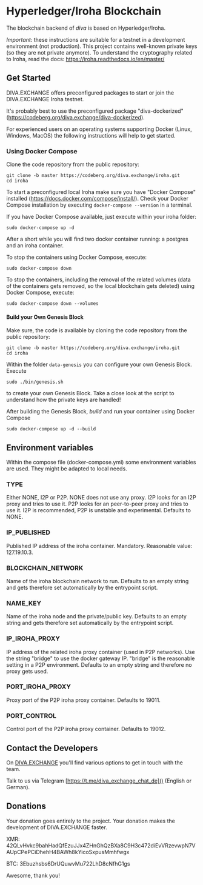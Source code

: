 # Hyperledger/Iroha Blockchain

The blockchain backend of _diva_ is based on Hyperledger/Iroha. 

_Important:_ these instructions are suitable for a testnet in a development environment (not production). This project contains well-known private keys (so they are not private anymore). To understand the cryptography related to Iroha, read the docs: https://iroha.readthedocs.io/en/master/  

## Get Started

DIVA.EXCHANGE offers preconfigured packages to start or join the DIVA.EXCHANGE Iroha testnet.

It's probably best to use the preconfigured package "diva-dockerized" (https://codeberg.org/diva.exchange/diva-dockerized).

For experienced users on an operating systems supporting Docker (Linux, Windows, MacOS) the following instructions will help to get started.

### Using Docker Compose

Clone the code repository from the public repository:
```
git clone -b master https://codeberg.org/diva.exchange/iroha.git
cd iroha
```

To start a preconfigured local Iroha make sure you have "Docker Compose" installed (https://docs.docker.com/compose/install/). Check your Docker Compose installation by executing `docker-compose --version` in a terminal.

If you have Docker Compose available, just execute within your iroha folder:
```
sudo docker-compose up -d
```

After a short while you will find two docker container running: a postgres and an iroha container.

To stop the containers using Docker Compose, execute:
```
sudo docker-compose down
```
 
To stop the containers, including the removal of the related volumes (data of the containers gets removed, so the local blockchain gets deleted) using Docker Compose, execute:
```
sudo docker-compose down --volumes
```
 
#### Build your Own Genesis Block

Make sure, the code is available by cloning the code repository from the public repository:
```
git clone -b master https://codeberg.org/diva.exchange/iroha.git
cd iroha
```

Within the folder `data-genesis` you can configure your own Genesis Block. Execute
```
sudo ./bin/genesis.sh
```
to create your own Genesis Block. Take a close look at the script to understand how the private keys are handled!

After building the Genesis Block, *build* and run your container using Docker Compose 
```
sudo docker-compose up -d --build
```

## Environment variables

Within the compose file (docker-compose.yml) some environment variables are used. They might be adapted to local needs.

### TYPE
Either NONE, I2P or P2P. NONE does not use any proxy. I2P looks for an I2P proxy and tries to use it. P2P looks for an peer-to-peer proxy and tries to use it. I2P is recommended, P2P is unstable and experimental. Defaults to NONE.

### IP_PUBLISHED 
Published IP address of the iroha container. Mandatory. Reasonable value: 127.19.10.3.

### BLOCKCHAIN_NETWORK
Name of the iroha blockchain network to run. Defaults to an empty string and gets therefore set automatically by the entrypoint script.

### NAME_KEY
Name of the iroha node and the private/public key. Defaults to an empty string and gets therefore set automatically by the entrypoint script. 

### IP_IROHA_PROXY
IP address of the related iroha proxy container (used in P2P networks). Use the string "bridge" to use the docker gateway IP. "bridge" is the reasonable setting in a P2P environment. Defaults to an empty string and therefore no proxy gets used.   
 
### PORT_IROHA_PROXY
Proxy port of the P2P iroha proxy container. Defaults to 19011.

### PORT_CONTROL
Control port of the P2P iroha proxy container. Defaults to 19012.
  
## Contact the Developers

On [DIVA.EXCHANGE](https://www.diva.exchange) you'll find various options to get in touch with the team. 

Talk to us via Telegram [https://t.me/diva_exchange_chat_de]() (English or German).

## Donations

Your donation goes entirely to the project. Your donation makes the development of DIVA.EXCHANGE faster.

XMR: 42QLvHvkc9bahHadQfEzuJJx4ZHnGhQzBXa8C9H3c472diEvVRzevwpN7VAUpCPePCiDhehH4BAWh8kYicoSxpusMmhfwgx

BTC: 3Ebuzhsbs6DrUQuwvMu722LhD8cNfhG1gs

Awesome, thank you!
